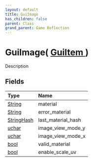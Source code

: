 ```yaml
---
layout: default
title: GuiImage
has_children: false
parent: Class
grand_parent: Game Reflection
---
```

# GuiImage( [ GuiItem ](/riftbreaker-wiki/docs/game-reflection/classes/gui_item/) )
Description 

## Fields

| Type | Name |
|:----------|:--------------|
| [String](/riftbreaker-wiki/docs/game-reflection/components/string/) | material |
| [String](/riftbreaker-wiki/docs/game-reflection/components/string/) | error_material |
| [StringHash](/riftbreaker-wiki/docs/game-reflection/classes/string_hash/) | last_material_hash |
| [uchar](/riftbreaker-wiki/docs/game-reflection/enums/uchar/) | image_view_mode_y |
| [uchar](/riftbreaker-wiki/docs/game-reflection/enums/uchar/) | image_view_mode_x |
| [bool](/riftbreaker-wiki/docs/game-reflection/components/bool/) | valid_material |
| [bool](/riftbreaker-wiki/docs/game-reflection/components/bool/) | enable_scale_uv |


